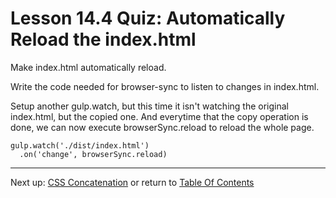 # Lesson 14.4 Quiz: Automatically Reload the index.html

Make index.html automatically reload.

Write the code needed for browser-sync to listen to changes in index.html.

Setup another gulp.watch, but this time it isn't watching the original index.html, but the copied one. And everytime that the copy operation is done, we can now execute browserSync.reload to reload the whole page. 
```
gulp.watch('./dist/index.html')
  .on('change', browserSync.reload)
```

- - -
Next up: [CSS Concatenation](ND024_Part3_Lesson14_05.md) or return to [Table Of Contents](./ND024_TableOfContents.md)
